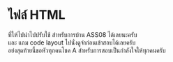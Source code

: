 <h1>ไฟล์ HTML </h1>
ที่ให้ไปนำไปปรับใช้ สำหรับการบ้าน ASS08 ได้เลยนะครับ
<br>
และ แถม code layout ไปนั่งดูจำก่อนเข้าสอบได้เลยครับ
<br>
อย่งสุดท้ายนี้ขอหัวทุกคนโชค A สำหรับการสอบเป็นกำลังใจให้ทุกคนครับ
